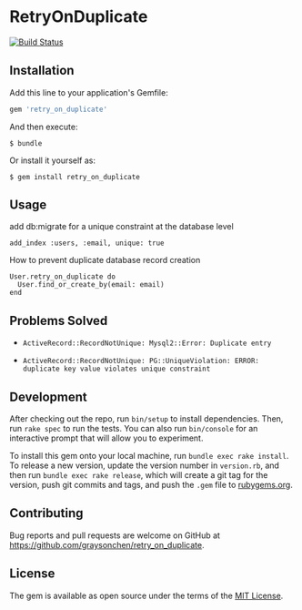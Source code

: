 # RetryOnDuplicate

[![Build Status](https://app.travis-ci.com/graysonchen/retry_on_duplicate.svg?branch=master)](https://app.travis-ci.com/graysonchen/retry_on_duplicate)

## Installation

Add this line to your application's Gemfile:

```ruby
gem 'retry_on_duplicate'
```

And then execute:

    $ bundle

Or install it yourself as:

    $ gem install retry_on_duplicate

## Usage

add db:migrate for a unique constraint at the database level 

```
add_index :users, :email, unique: true
```

How to prevent duplicate database record creation

```
User.retry_on_duplicate do
  User.find_or_create_by(email: email)
end
```


## Problems Solved

- `ActiveRecord::RecordNotUnique: Mysql2::Error: Duplicate entry`

- `ActiveRecord::RecordNotUnique: PG::UniqueViolation: ERROR: duplicate key value violates unique constraint `


## Development

After checking out the repo, run `bin/setup` to install dependencies. Then, run `rake spec` to run the tests. You can also run `bin/console` for an interactive prompt that will allow you to experiment.

To install this gem onto your local machine, run `bundle exec rake install`. To release a new version, update the version number in `version.rb`, and then run `bundle exec rake release`, which will create a git tag for the version, push git commits and tags, and push the `.gem` file to [rubygems.org](https://rubygems.org).

## Contributing

Bug reports and pull requests are welcome on GitHub at https://github.com/graysonchen/retry_on_duplicate.

## License

The gem is available as open source under the terms of the [MIT License](https://opensource.org/licenses/MIT).
